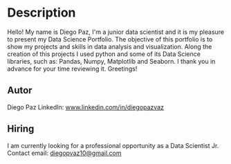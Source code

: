 # Description
Hello! My name is Diego Paz, I'm a junior data scientist and it is my pleasure to present my Data Science Portfolio.
The objective of this portfolio is to show my projects and skills in data analysis and visualization. Along the creation of this projects I used python and some of its Data Science libraries, such as: Pandas, Numpy, Matplotlib and Seaborn.
I thank you in advance for your time reviewing it. Greetings!

## Autor
Diego Paz
LinkedIn: www.linkedin.com/in/diegopazvaz

## Hiring
I am currently looking for a professional opportunity as a Data Scientist Jr.
Contact email: diegopvaz10@gmail.com
